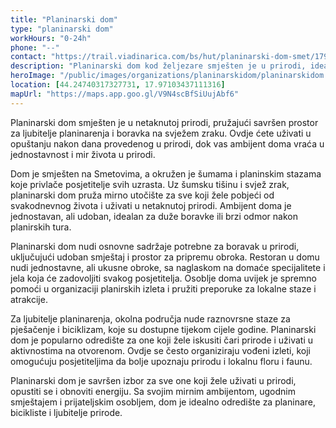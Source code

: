 ```yaml
---
title: "Planinarski dom"
type: "planinarski dom"
workHours: "0-24h"
phone: "--"
contact: "https://trail.viadinarica.com/bs/hut/planinarski-dom-smet/17974764/#caml=8hk,2yzuw8,7bfs62,0,0"
description: "Planinarski dom kod željezare smješten je u prirodi, idealno za ljubitelje planinarenja i prirodnih ljepota. Ovaj dom nudi udoban smještaj i ugodan ambijent za opuštanje nakon dana provedenog u prirodi."
heroImage: "/public/images/organizations/planinarskidom/planinarskidom.jpg"
location: [44.24740317327731, 17.97103437111316]
mapUrl: "https://maps.app.goo.gl/V9N4scBfSiUujAbf6"
---
```


Planinarski dom smješten je u netaknutoj prirodi, pružajući savršen prostor za ljubitelje planinarenja i boravka na svježem zraku. Ovdje ćete uživati u opuštanju nakon dana provedenog u prirodi, dok vas ambijent doma vraća u jednostavnost i mir života u prirodi.

Dom je smješten na Smetovima, a okružen je šumama i planinskim stazama koje privlače posjetitelje svih uzrasta. Uz šumsku tišinu i svjež zrak, planinarski dom pruža mirno utočište za sve koji žele pobjeći od svakodnevnog života i uživati u netaknutoj prirodi. Ambijent doma je jednostavan, ali udoban, idealan za duže boravke ili brzi odmor nakon planirskih tura.

Planinarski dom nudi osnovne sadržaje potrebne za boravak u prirodi, uključujući udoban smještaj i prostor za pripremu obroka. Restoran u domu nudi jednostavne, ali ukusne obroke, sa naglaskom na domaće specijalitete i jela koja će zadovoljiti svakog posjetitelja. Osoblje doma uvijek je spremno pomoći u organizaciji planirskih izleta i pružiti preporuke za lokalne staze i atrakcije.

Za ljubitelje planinarenja, okolna područja nude raznovrsne staze za pješačenje i biciklizam, koje su dostupne tijekom cijele godine. Planinarski dom je popularno odredište za one koji žele iskusiti čari prirode i uživati u aktivnostima na otvorenom. Ovdje se često organiziraju vođeni izleti, koji omogućuju posjetiteljima da bolje upoznaju prirodu i lokalnu floru i faunu.

Planinarski dom je savršen izbor za sve one koji žele uživati u prirodi, opustiti se i obnoviti energiju. Sa svojim mirnim ambijentom, ugodnim smještajem i prijateljskim osobljem, dom je idealno odredište za planinare, bicikliste i ljubitelje prirode.